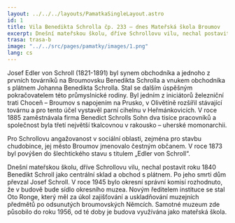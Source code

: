 ```yaml
---
layout: ../../../layouts/PamatkaSingleLayout.astro
id: 1
title: Vila Benedikta Schrolla čp. 233 – dnes Mateřská škola Broumov
excerpt: Dnešní mateřskou školu, dříve Schrollovu vilu, nechal postavit roku 1840 Benedikt Schroll jako centrální sklad a obchod s plátnem. Po jeho smrti dům převzal Josef Schroll. V roce 1945 bylo okresní správní komisí rozhodnuto, že v budově bude sídlo okresního muzea. Novým ředitelem instituce se stal Oto Ronge, který měl za úkol zajišťování a uskladňování muzejních předmětů po odsunutých broumovských Němcích. Samotné muzeum zde působilo do roku 1956, od té doby je budova využívána jako mateřská škola.
trasa: trasa-b
image: "../../src/pages/pamatky/images/1.png"
lang: cs
---
```


Josef Edler von Schroll (1821-1891) byl synem obchodníka a jednoho z prvních továrníků na Broumovsku Benedikta Schrolla a vnukem obchodníka s plátnem Johanna Benedikta Schrolla. Stal se dalším úspěšným pokračovatelem této průmyslnické rodiny. Byl jedním z iniciátorů železniční trati Choceň – Broumov s napojením na Prusko, v Olivětíně rozšířil stávající továrnu a pro tento účel vystavěl parní cihelnu v Heřmánkovicích. V roce 1885 zaměstnávala firma Benedict Schrolls Sohn dva tisíce pracovníků a společnost byla třetí největší tkalcovnou v rakousko – uherské momonarchii.

Pro Schrollovu angažovanost v sociální oblasti, zejména pro stavbu chudobince, jej město Broumov jmenovalo čestným občanem. V roce 1873 byl povýšen do šlechtického stavu s titulem „Edler von Schroll“.

Dnešní mateřskou školu, dříve Schrollovu vilu, nechal postavit roku 1840 Benedikt Schroll jako centrální sklad a obchod s plátnem. Po jeho smrti dům převzal Josef Schroll. V roce 1945 bylo okresní správní komisí rozhodnuto, že v budově bude sídlo okresního muzea. Novým ředitelem instituce se stal Oto Ronge, který měl za úkol zajišťování a uskladňování muzejních předmětů po odsunutých broumovských Němcích. Samotné muzeum zde působilo do roku 1956, od té doby je budova využívána jako mateřská škola.
